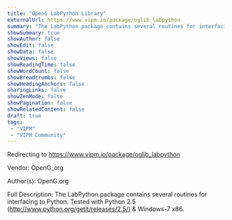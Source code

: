```yaml
---
title: "OpenG LabPython Library"
externalUrl: https://www.vipm.io/package/oglib_labpython
summary: "The LabPython package contains several routines for interfacing to Python."
showSummary: true
showAuthor: false
showEdit: false
showData: false
showViews: false
showReadingTime: false
showWordCount: false
showBreadcrumbs: false
showHeadingAnchors: false
sharingLinks: false
showZenMode: false
showPagination: false
showRelatedContent: false
draft: true
tags:
 - "VIPM"
 - "VIPM Community"
---
```


Redirecting to https://www.vipm.io/package/oglib_labpython

Vendor: OpenG_org

Author(s): OpenG.org
 
Full Description:
The LabPython package contains several routines for interfacing to Python.
Tested with Python 2.5 (http://www.python.org/getit/releases/2.5/) & Windows-7 x86.